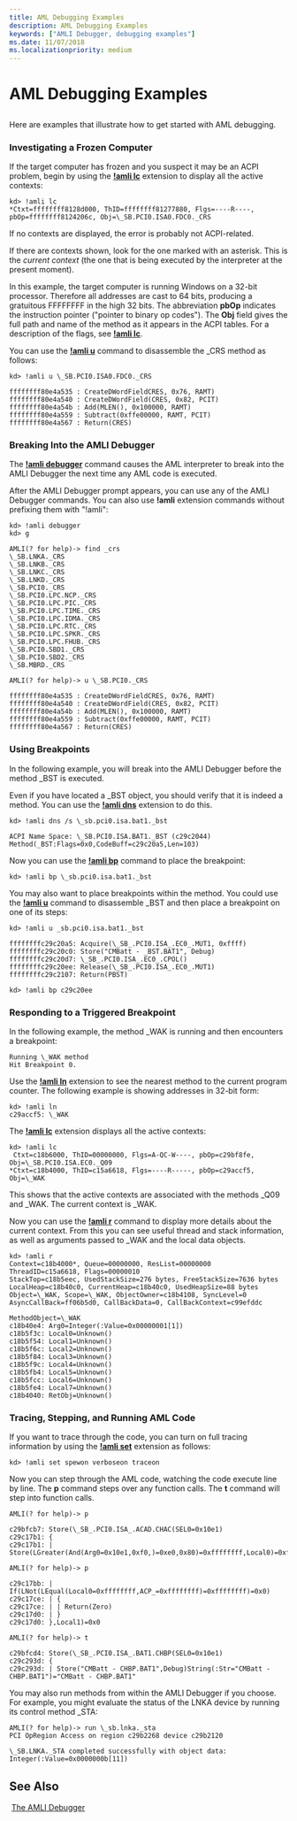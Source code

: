 ```yaml
---
title: AML Debugging Examples
description: AML Debugging Examples
keywords: ["AMLI Debugger, debugging examples"]
ms.date: 11/07/2018
ms.localizationpriority: medium
---
```


# AML Debugging Examples


## <span id="ddk_aml_debugging_examples_dbg"></span><span id="DDK_AML_DEBUGGING_EXAMPLES_DBG"></span>


Here are examples that illustrate how to get started with AML debugging.

### <span id="investigating_a_frozen_computer"></span><span id="INVESTIGATING_A_FROZEN_COMPUTER"></span>Investigating a Frozen Computer

If the target computer has frozen and you suspect it may be an ACPI problem, begin by using the [**!amli lc**](-amli-lc.md) extension to display all the active contexts:

```dbgcmd
kd> !amli lc
*Ctxt=ffffffff8128d000, ThID=ffffffff81277880, Flgs=----R----, pbOp=ffffffff8124206c, Obj=\_SB.PCI0.ISA0.FDC0._CRS
```

If no contexts are displayed, the error is probably not ACPI-related.

If there are contexts shown, look for the one marked with an asterisk. This is the *current context* (the one that is being executed by the interpreter at the present moment).

In this example, the target computer is running Windows on a 32-bit processor. Therefore all addresses are cast to 64 bits, producing a gratuitous FFFFFFFF in the high 32 bits. The abbreviation **pbOp** indicates the instruction pointer ("pointer to binary op codes"). The **Obj** field gives the full path and name of the method as it appears in the ACPI tables. For a description of the flags, see [**!amli lc**](-amli-lc.md).

You can use the [**!amli u**](-amli-u.md) command to disassemble the \_CRS method as follows:

```dbgcmd
kd> !amli u \_SB.PCI0.ISA0.FDC0._CRS

ffffffff80e4a535 : CreateDWordFieldCRES, 0x76, RAMT)
ffffffff80e4a540 : CreateDWordField(CRES, 0x82, PCIT)
ffffffff80e4a54b : Add(MLEN(), 0x100000, RAMT)
ffffffff80e4a559 : Subtract(0xffe00000, RAMT, PCIT)
ffffffff80e4a567 : Return(CRES)
```

### <span id="breaking_into_the_amli_debugger"></span><span id="BREAKING_INTO_THE_AMLI_DEBUGGER"></span>Breaking Into the AMLI Debugger

The [**!amli debugger**](-amli-debugger.md) command causes the AML interpreter to break into the AMLI Debugger the next time any AML code is executed.

After the AMLI Debugger prompt appears, you can use any of the AMLI Debugger commands. You can also use **!amli** extension commands without prefixing them with "!amli":

```dbgcmd
kd> !amli debugger
kd> g

AMLI(? for help)-> find _crs
\_SB.LNKA._CRS
\_SB.LNKB._CRS
\_SB.LNKC._CRS
\_SB.LNKD._CRS
\_SB.PCI0._CRS
\_SB.PCI0.LPC.NCP._CRS
\_SB.PCI0.LPC.PIC._CRS
\_SB.PCI0.LPC.TIME._CRS
\_SB.PCI0.LPC.IDMA._CRS
\_SB.PCI0.LPC.RTC._CRS
\_SB.PCI0.LPC.SPKR._CRS
\_SB.PCI0.LPC.FHUB._CRS
\_SB.PCI0.SBD1._CRS
\_SB.PCI0.SBD2._CRS
\_SB.MBRD._CRS

AMLI(? for help)-> u \_SB.PCI0._CRS

ffffffff80e4a535 : CreateDWordFieldCRES, 0x76, RAMT)
ffffffff80e4a540 : CreateDWordField(CRES, 0x82, PCIT)
ffffffff80e4a54b : Add(MLEN(), 0x100000, RAMT)
ffffffff80e4a559 : Subtract(0xffe00000, RAMT, PCIT)
ffffffff80e4a567 : Return(CRES)
```

### <span id="using_breakpoints"></span><span id="USING_BREAKPOINTS"></span>Using Breakpoints

In the following example, you will break into the AMLI Debugger before the method \_BST is executed.

Even if you have located a \_BST object, you should verify that it is indeed a method. You can use the [**!amli dns**](-amli-dns.md) extension to do this.

```dbgcmd
kd> !amli dns /s \_sb.pci0.isa.bat1._bst

ACPI Name Space: \_SB.PCI0.ISA.BAT1._BST (c29c2044)
Method(_BST:Flags=0x0,CodeBuff=c29c20a5,Len=103)
```

Now you can use the [**!amli bp**](-amli-bp.md) command to place the breakpoint:

```dbgcmd
kd> !amli bp \_sb.pci0.isa.bat1._bst
```

You may also want to place breakpoints within the method. You could use the [**!amli u**](-amli-u.md) command to disassemble \_BST and then place a breakpoint on one of its steps:

```dbgcmd
kd> !amli u _sb.pci0.isa.bat1._bst

ffffffffc29c20a5: Acquire(\_SB_.PCI0.ISA_.EC0_.MUT1, 0xffff)
ffffffffc29c20c0: Store("CMBatt - _BST.BAT1", Debug)
ffffffffc29c20d7: \_SB_.PCI0.ISA_.EC0_.CPOL()
ffffffffc29c20ee: Release(\_SB_.PCI0.ISA_.EC0_.MUT1)
ffffffffc29c2107: Return(PBST)

kd> !amli bp c29c20ee
```

### <span id="responding_to_a_triggered_breakpoint"></span><span id="RESPONDING_TO_A_TRIGGERED_BREAKPOINT"></span>Responding to a Triggered Breakpoint

In the following example, the method \_WAK is running and then encounters a breakpoint:

```dbgcmd
Running \_WAK method
Hit Breakpoint 0.
```

Use the [**!amli ln**](-amli-ln.md) extension to see the nearest method to the current program counter. The following example is showing addresses in 32-bit form:

```dbgcmd
kd> !amli ln
c29accf5: \_WAK
```

The [**!amli lc**](-amli-lc.md) extension displays all the active contexts:

```dbgcmd
kd> !amli lc
 Ctxt=c18b6000, ThID=00000000, Flgs=A-QC-W----, pbOp=c29bf8fe, Obj=\_SB.PCI0.ISA.EC0._Q09
*Ctxt=c18b4000, ThID=c15a6618, Flgs=----R-----, pbOp=c29accf5, Obj=\_WAK
```

This shows that the active contexts are associated with the methods \_Q09 and \_WAK. The current context is \_WAK.

Now you can use the [**!amli r**](-amli-r.md) command to display more details about the current context. From this you can see useful thread and stack information, as well as arguments passed to \_WAK and the local data objects.

```dbgcmd
kd> !amli r
Context=c18b4000*, Queue=00000000, ResList=00000000
ThreadID=c15a6618, Flags=00000010
StackTop=c18b5eec, UsedStackSize=276 bytes, FreeStackSize=7636 bytes
LocalHeap=c18b40c0, CurrentHeap=c18b40c0, UsedHeapSize=88 bytes
Object=\_WAK, Scope=\_WAK, ObjectOwner=c18b4108, SyncLevel=0
AsyncCallBack=ff06b5d0, CallBackData=0, CallBackContext=c99efddc

MethodObject=\_WAK
c18b40e4: Arg0=Integer(:Value=0x00000001[1])
c18b5f3c: Local0=Unknown()
c18b5f54: Local1=Unknown()
c18b5f6c: Local2=Unknown()
c18b5f84: Local3=Unknown()
c18b5f9c: Local4=Unknown()
c18b5fb4: Local5=Unknown()
c18b5fcc: Local6=Unknown()
c18b5fe4: Local7=Unknown()
c18b4040: RetObj=Unknown()
```

### <span id="tracing__stepping__and_running_aml_code"></span><span id="TRACING__STEPPING__AND_RUNNING_AML_CODE"></span>Tracing, Stepping, and Running AML Code

If you want to trace through the code, you can turn on full tracing information by using the [**!amli set**](-amli-set.md) extension as follows:

```dbgcmd
kd> !amli set spewon verboseon traceon
```

Now you can step through the AML code, watching the code execute line by line. The **p** command steps over any function calls. The **t** command will step into function calls.

```dbgcmd
AMLI(? for help)-> p

c29bfcb7: Store(\_SB_.PCI0.ISA_.ACAD.CHAC(SEL0=0x10e1)
c29c17b1: {
c29c17b1: | Store(LGreater(And(Arg0=0x10e1,0xf0,)=0xe0,0x80)=0xffffffff,Local0)=0xffffffff

AMLI(? for help)-> p

c29c17bb: | If(LNot(LEqual(Local0=0xffffffff,ACP_=0xffffffff)=0xffffffff)=0x0)
c29c17ce: | {
c29c17ce: | | Return(Zero)
c29c17d0: | }
c29c17d0: },Local1)=0x0

AMLI(? for help)-> t

c29bfcd4: Store(\_SB_.PCI0.ISA_.BAT1.CHBP(SEL0=0x10e1)
c29c293d: {
c29c293d: | Store("CMBatt - CHBP.BAT1",Debug)String(:Str="CMBatt - CHBP.BAT1")="CMBatt - CHBP.BAT1"
```

You may also run methods from within the AMLI Debugger if you choose. For example, you might evaluate the status of the LNKA device by running its control method \_STA:

```dbgcmd
AMLI(? for help)-> run \_sb.lnka._sta
PCI OpRegion Access on region c29b2268 device c29b2120

\_SB.LNKA._STA completed successfully with object data:
Integer(:Value=0x0000000b[11])
```

## See Also

 [The AMLI Debugger](the-amli-debugger.md)

 





